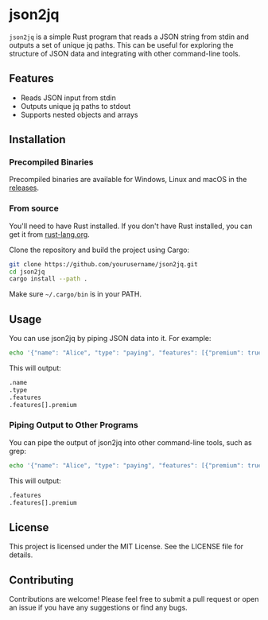 # json2jq

`json2jq` is a simple Rust program that reads a JSON string from stdin and outputs a set of unique jq paths. This can be useful for exploring the structure of JSON data and integrating with other command-line tools.

## Features

- Reads JSON input from stdin
- Outputs unique jq paths to stdout
- Supports nested objects and arrays

## Installation

### Precompiled Binaries
Precompiled binaries are available for Windows, Linux and macOS in the [releases](https://github.com/Zeyshi/json2jq/releases).

### From source
You'll need to have Rust installed. If you don't have Rust installed, you can get it from [rust-lang.org](https://www.rust-lang.org/).

Clone the repository and build the project using Cargo:

```sh
git clone https://github.com/yourusername/json2jq.git
cd json2jq
cargo install --path .
```
Make sure `~/.cargo/bin` is in your PATH.


## Usage
You can use json2jq by piping JSON data into it. For example:

```sh
echo '{"name": "Alice", "type": "paying", "features": [{"premium": true}]}' | ./target/release/json2jq
```
This will output:
```sh
.name
.type
.features
.features[].premium
```

### Piping Output to Other Programs
You can pipe the output of json2jq into other command-line tools, such as grep:

```sh
echo '{"name": "Alice", "type": "paying", "features": [{"premium": true}]}' | ./target/release/json2jq | grep features
```
This will output:
```sh
.features
.features[].premium
```

## License
This project is licensed under the MIT License. See the LICENSE file for details.

## Contributing
Contributions are welcome! Please feel free to submit a pull request or open an issue if you have any suggestions or find any bugs.
